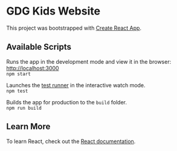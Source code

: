 # GDG Kids Website

This project was bootstrapped with [Create React App](https://github.com/facebook/create-react-app).

## Available Scripts

Runs the app in the development mode and view it in the browser: [http://localhost:3000](http://localhost:3000)<br>
`npm start`

Launches the [test runner](https://facebook.github.io/create-react-app/docs/running-tests) in the interactive watch mode.<br>
`npm test`

Builds the app for production to the `build` folder.<br>
`npm run build`

## Learn More

To learn React, check out the [React documentation](https://reactjs.org/).
